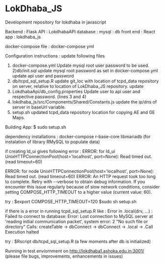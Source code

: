 # LokDhaba_JS
Development repository for lokdhaba in javascript

Backend : Flask API : LokdhabaAPI
database : mysql : db
front end : React app : lokdhaba_js


docker-compose file : docker-compose yml

Configuration instructions : 
update following files 
1) docker-compose.yml
Update mysql root user password to be used.
2)db/init.sql
update mysql root password as set in docker-compose.yml
update api user and password 
3) db/tcpd_sql_setup.R
update git_loc with location of tcpd_data repository on server, relative to location of LokDhaba_JS repository.
update 
4) LokdhabaApi/db_config.properties
Update user to api user and respective password. (lines 3 and 4)
3) lokdhaba_js/src/Components/Shared/Constants.js
update the ip/dns of server in baseUrl variable.
4) setup.sh
updated tcpd_data repository location for copying AE and GE Maps.


Building App:
$ sudo setup.sh

dependency installations :
docker-compose
r-base-core
libmariadb (for instalation of library RMySQL to populate data)
 


if creating ld_ui gives following error : 
ERROR: for ld_ui  UnixHTTPConnectionPool(host='localhost', port=None): Read timed out. (read timeout=60)

ERROR: for node  UnixHTTPConnectionPool(host='localhost', port=None): Read timed out. (read timeout=60)
ERROR: An HTTP request took too long to complete. Retry with --verbose to obtain debug information.
If you encounter this issue regularly because of slow network conditions, consider setting COMPOSE_HTTP_TIMEOUT to a higher value (current value: 60).

try : 
$export COMPOSE_HTTP_TIMEOUT=120
$sudo sh setup.sh


if there is a error in running tcpd_sql_setup.R like :
Error in .local(drv, ...) : 
  Failed to connect to database: Error: Lost connection to MySQL server at 'reading initial communication packet', system error: 2 "No such file or directory"
Calls: createTable -> dbConnect -> dbConnect -> .local -> .Call
Execution halted

try :
$Rscript db/tcpd_sql_setup.R (a few moments after db is initialized) 

Running in test enviornment on http://lokdhaba1.ashoka.edu.in:3001/ (please file bugs, improvements, enhancements in issues) 

